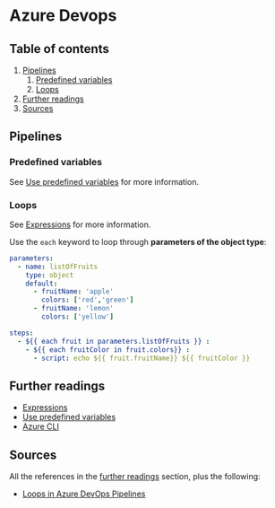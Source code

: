 # Azure Devops

## Table of contents <!-- omit in toc -->

1. [Pipelines](#pipelines)
   1. [Predefined variables](#predefined-variables)
   1. [Loops](#loops)
1. [Further readings](#further-readings)
1. [Sources](#sources)

## Pipelines

### Predefined variables

See [Use predefined variables] for more information.

### Loops

See [Expressions] for more information.

Use the `each` keyword to loop through **parameters of the object type**:

```yaml
parameters:
  - name: listOfFruits
    type: object
    default:
      - fruitName: 'apple'
        colors: ['red','green']
      - fruitName: 'lemon'
        colors: ['yellow']

steps:
  - ${{ each fruit in parameters.listOfFruits }} :
    - ${{ each fruitColor in fruit.colors}} :
      - script: echo ${{ fruit.fruitName}} ${{ fruitColor }}
```

## Further readings

- [Expressions]
- [Use predefined variables]
- [Azure CLI]

## Sources

All the references in the [further readings] section, plus the following:

- [Loops in Azure DevOps Pipelines]

<!-- project's references -->
[expressions]: https://learn.microsoft.com/en-us/azure/devops/pipelines/process/expressions
[use predefined variables]: https://learn.microsoft.com/en-us/azure/devops/pipelines/build/variables

<!-- in-article references -->
[further readings]: #further-readings

<!-- internal references -->
[azure cli]: azure%20cli.md

<!-- external references -->
[loops in azure devops pipelines]: https://pakstech.com/blog/azure-devops-loops/
